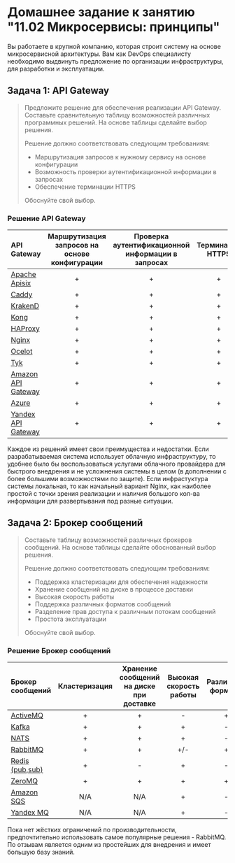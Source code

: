 # Домашнее задание к занятию "11.02 Микросервисы: принципы"

Вы работаете в крупной компанию, которая строит систему на основе микросервисной архитектуры.
Вам как DevOps специалисту необходимо выдвинуть предложение по организации инфраструктуры, для разработки и эксплуатации.

## Задача 1: API Gateway 
>
>Предложите решение для обеспечения реализации API Gateway. Составьте сравнительную таблицу возможностей различных программных решений. На основе таблицы сделайте выбор решения.
>
>Решение должно соответствовать следующим требованиям:
> - Маршрутизация запросов к нужному сервису на основе конфигурации
> - Возможность проверки аутентификационной информации в запросах
> - Обеспечение терминации HTTPS
>
>Обоснуйте свой выбор.

### Решение API Gateway

| API Gateway                                                        | Маршрутизация запросов на основе конфигурации | Проверка аутентификационной информации в запросах | Терминация HTTPS |
|:-------------------------------------------------------------------|:---------------------------------------------:|:-------------------------------------------------:|:----------------:|
| [Apache Apisix](https://apisix.apache.org)                         |                       +                       |                         +                         |        +         |
| [Caddy](https://caddyserver.com)                                   |                       +                       |                         +                         |        +         |
| [KrakenD](https://www.krakend.io/)                                 |                       +                       |                         +                         |        +         |
| [Kong](https://konghq.com/products/api-gateway-platform)           |                       +                       |                         +                         |        +         |
| [HAProxy](https://www.haproxy.com)                                 |                       +                       |                         +                         |        +         |
| [Nginx](https://nginx.com)                                         |                       +                       |                         +                         |        +         |
| [Ocelot](https://github.com/ThreeMammals/Ocelot)                   |                       +                       |                         +                         |        +         |
| [Tyk](https://tyk.io)                                              |                       +                       |                         +                         |        +         |
| [Amazon API Gateway](https://aws.amazon.com/ru/api-gateway/)       |                       +                       |                         +                         |        +         |
| [Azure](https://azure.microsoft.com/en-gb/services/api-management) |                       +                       |                         +                         |        +         |
| [Yandex API Gateway](https://cloud.yandex.ru/docs/api-gateway/)    |                       +                       |                         +                         |        +         |

Каждое из решений имеет свои преимущества и недостатки.
Если разрабатываемая система использует облачную инфраструктуру, то удобнее было бы воспользоваться услугами облачного провайдера для быстрого внедрения и не усложнения системы в целом (в дополнении с более большими возможностями по защите).
Если инфрастуктура системы локальная, то как начальный вариант Nginx, как наиболее простой с точки зрения реализации и наличия большого кол-ва информации для развертывания под разные ситуации.

## Задача 2: Брокер сообщений
>
>Составьте таблицу возможностей различных брокеров сообщений. На основе таблицы сделайте обоснованный выбор решения.
>
>Решение должно соответствовать следующим требованиям:
>- Поддержка кластеризации для обеспечения надежности
>- Хранение сообщений на диске в процессе доставки
>- Высокая скорость работы
>- Поддержка различных форматов сообщений
>- Разделение прав доступа к различным потокам сообщений
>- Простота эксплуатации
>
>Обоснуйте свой выбор.

### Решение Брокер сообщений

| Брокер сообщений      | Кластеризация | Хранение сообщений на диске при доставке | Высокая скорость работы | Различные форматы | Права доступа | Простота |
| :-------------------- | :-----------: |:----------------------------------------:| :--------------: | :----: | :-----------: | :------: |
| [ActiveMQ](https://activemq.apache.org)                     |  +  |                    +                     |  -  |  +  |  +  |  +  |
| [Kafka](https://kafka.apache.org)                           |  +  |                    +                     |  +  |  -  |  +  |  -  |
| [NATS](https://nats.io)                                     |  +  |                    +                     |  +  |  -  |  +  |  +  |
| [RabbitMQ](https://www.rabbitmq.com)                        |  +  |                    +                     | +/- |  +  |  +  |  +  |
| [Redis (pub,sub)](https://redis.io)                         |  +  |                    -                     |  +  |  -  |  -  |  +  |
| [ZeroMQ](https://zeromq.org)                                |  +  |                    +                     |  +  |  +  |  +  |  -  |
| [Amazon SQS](https://aws.amazon.com/ru/sqs/)                | N/A |                   N/A                    |  +  |  -  |  -  |  +  |
| [Yandex MQ](https://cloud.yandex.ru/services/message-queue) | N/A |                   N/A                    |  +  |  -  |  -  |  +  |

Пока нет жёстких ограничений по производительности, предпочтительно использовать самое популярные решения - RabbitMQ. По отзывам является одним из простейших для внедрения и имеет большую базу знаний.

